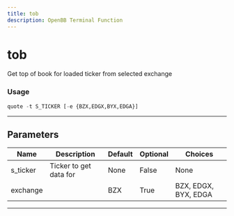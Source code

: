 ```yaml
---
title: tob
description: OpenBB Terminal Function
---
```


# tob

Get top of book for loaded ticker from selected exchange

### Usage

```python
quote -t S_TICKER [-e {BZX,EDGX,BYX,EDGA}]
```

---

## Parameters

| Name | Description | Default | Optional | Choices |
| ---- | ----------- | ------- | -------- | ------- |
| s_ticker | Ticker to get data for | None | False | None |
| exchange |  | BZX | True | BZX, EDGX, BYX, EDGA |

---
